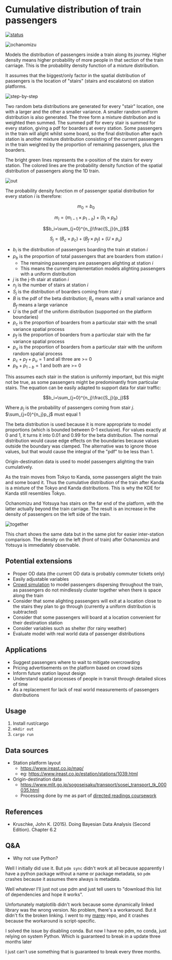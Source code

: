 # Cumulative distribution of train passengers

[![status](https://img.shields.io/badge/status-maintenance-green)](https://img.shields.io/badge/status-maintenance-green)

![ochanomizu](examples/ochanomizu.png)

Models the distribution of passengers inside a train along its journey. Higher density means higher probability of more people in that section of the train carriage. This is the probability density function of a mixture distribution.

It assumes that the biggest/only factor in the spatial distribution of passengers is the location of "stairs" (stairs and escalators) on station platforms.

![step-by-step](examples/step-by-step.png)

Two random beta distributions are generated for every "stair" location, one with a larger and the other a smaller variance. A smaller random uniform distribution is also generated. The three form a mixture distribution and is weighted then summed. The summed pdf for every stair is summed for every station, giving a pdf for boarders at every station. Some passengers in the train will alight whilst some board, so the final distribution after each station is another mixture distribution consisting of the current passengers in the train weighted by the proportion of remaining passengers, plus the boarders.

The bright green lines represents the x-position of the stairs for every station. The colored lines are the probability density function of the spatial distribution of passengers along the 1D train.

![out](examples/out.png)

The probability density function *m* of passenger spatial distribution for every station *i* is therefore:

$$m_0=b_0$$

$$m_i=(m_{i-1}\times p_{1-b})+(b_i\times p_b)$$

$$b_i=\sum_{j=0}^{n_j}\frac{S_j}{n_j}$$

$$S_j=(B_c\times p_c) + (B_f\times p_f) + (U\times p_u)$$

- $b_i$ is the distribution of passengers boarding the train at station $i$
- $p_b$ is the proportion of total passengers that are boarders from station $i$
    - The remaining passengers are passengers alighting at station $i$
    - This means the current implementation models alighting passengers with a uniform distribution
- $j$ is the j-th stair at station $i$
- $n_j$ is the number of stairs at station $i$
- $S_j$ is the distribution of boarders coming from stair $j$
- $B$ is the pdf of the beta distribution; $B_c$ means with a small variance and $B_f$ means a large variance
- $U$ is the pdf of the uniform distribution (supported on the platform boundaries)
- $p_c$ is the proportion of boarders from a particular stair with the small variance spatial process
- $p_f$ is the proportion of boarders from a particular stair with the far variance spatial process
- $p_u$ is the proportion of boarders from a particular stair with the uniform random spatial process
- $p_c + p_f + p_u = 1$ and all three are >= 0
- $p_b + p_{1 - b} = 1$ and both are >= 0

This assumes each stair in the station is uniformly important, but this might not be true, as some passengers might be predominantly from particular stairs. The equation can be easily adapted to support data for stair traffic:

$$b_i=\sum_{j=0}^{n_j}\frac{S_j}{p_j}$$

Where $p_j$ is the probability of passengers coming from stair $j$. $\sum_{j=0}^{n_j}p_j$ must equal 1

The beta distribution is used because it is more appropriate to model proportions (which is bounded between 0-1 exclusive). For values exactly at 0 and 1, it turns it into 0.01 and 0.99 for the beta distribution. The normal distribution would cause edge effects on the boundaries because values outside the boundary was clamped. The alternative was to ignore those values, but that would cause the integral of the "pdf" to be less than 1.

Origin-destination data is used to model passengers alighting the train cumulatively.

As the train moves from Tokyo to Kanda, some passengers alight the train and some board it. Thus the cumulative distribution of the train after Kanda is a mixture of the Tokyo and Kanda distributions. This is why the KDE for Kanda still resembles Tokyo.

Ochanomizu and Yotsuya has stairs on the far end of the platform, with the latter actually beyond the train carriage. The result is an increase in the density of passengers on the left side of the train.

![together](examples/together.png)

This chart shows the same data but in the same plot for easier inter-station comparison. The density on the left (front of train) after Ochanomizu and Yotsuya is immediately observable.

## Potential extensions

- Proper OD data (the current OD data is probably commuter tickets only)
- Easily adjustable variables
- [Crowd simulation](https://en.wikipedia.org/wiki/Crowd_simulation) to model passengers dispersing throughout the train, as passengers do not mindlessly cluster together when there is space along the train
- Consider that some alighting passengers will exit at a location close to the stairs they plan to go through (currently a uniform distribution is subtracted)
- Consider that some passengers will board at a location convenient for their destination station
- Consider variables such as shelter (for rainy weather)
- Evaluate model with real world data of passenger distributions

## Applications

- Suggest passengers where to wait to mitigate overcrowding
- Pricing advertisements on the platform based on crowd sizes
- Inform future station layout design
- Understand spatial processes of people in transit through detailed slices of time
- As a replacement for lack of real world measurements of passengers distributions

## Usage

1. Install rust/cargo
2. `mkdir out`
3. `cargo run`

## Data sources

- Station platform layout
    - https://www.jreast.co.jp/map/
    - eg: https://www.jreast.co.jp/estation/stations/1039.html
- Origin-destination data
    - https://www.mlit.go.jp/sogoseisaku/transport/sosei_transport_tk_000035.html
    - Processing done by me as part of [directed readings coursework](https://github.com/akazukin5151/papers/blob/main/6SSG3040_CW1_1931393.pdf)

## References

- Kruschke, John K. (2015). Doing Bayesian Data Analysis (Second Edition). Chapter 6.2

## Q&A

- Why not use Python?

Well I initially did use it. But `pdm sync` didn't work at all because apparently I have a python package without a name or package metadata, so `pdm` crashes because it assumes there always is metadata.

Well whatever I'll just not use pdm and just tell users to "download this list of dependencies and hope it works".

Unfortunately matplotlib didn't work because some dynamically linked library was the wrong version. No problem, there's a workaround. But it didn't fix the broken linking. I went to my [marey](https://github.com/akazukin5151/marey) repo, and it crashes because the workaround is script-specific.

I solved the issue by disabling conda. But now I have no pdm, no conda, just relying on system Python. Which is guaranteed to break in a update three months later

I just can't use something that is guaranteed to break every three months.
